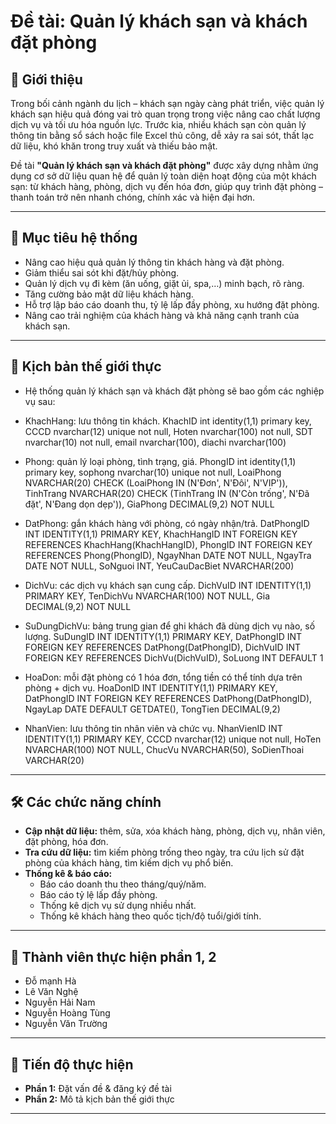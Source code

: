 # Đề tài: Quản lý khách sạn và khách đặt phòng

## 📌 Giới thiệu

Trong bối cảnh ngành du lịch – khách sạn ngày càng phát triển, việc quản lý khách sạn hiệu quả đóng vai trò quan trọng trong việc nâng cao chất lượng dịch vụ và tối ưu hóa nguồn lực. Trước kia, nhiều khách sạn còn quản lý thông tin bằng sổ sách hoặc file Excel thủ công, dễ xảy ra sai sót, thất lạc dữ liệu, khó khăn trong truy xuất và thiếu bảo mật.  

Đề tài **"Quản lý khách sạn và khách đặt phòng"** được xây dựng nhằm ứng dụng cơ sở dữ liệu quan hệ để quản lý toàn diện hoạt động của một khách sạn: từ khách hàng, phòng, dịch vụ đến hóa đơn, giúp quy trình đặt phòng – thanh toán trở nên nhanh chóng, chính xác và hiện đại hơn.

---

## 🎯 Mục tiêu hệ thống

- Nâng cao hiệu quả quản lý thông tin khách hàng và đặt phòng.
- Giảm thiểu sai sót khi đặt/hủy phòng.
- Quản lý dịch vụ đi kèm (ăn uống, giặt ủi, spa,…) minh bạch, rõ ràng.
- Tăng cường bảo mật dữ liệu khách hàng.
- Hỗ trợ lập báo cáo doanh thu, tỷ lệ lấp đầy phòng, xu hướng đặt phòng.
- Nâng cao trải nghiệm của khách hàng và khả năng cạnh tranh của khách sạn.

---

## 🏨 Kịch bản thế giới thực

- Hệ thống quản lý khách sạn và khách đặt phòng sẽ bao gồm các nghiệp vụ sau:
- KhachHang: lưu thông tin khách.
  KhachID int identity(1,1) primary key,
  CCCD nvarchar(12) unique not null,
  Hoten nvarchar(100) not null,
  SDT nvarchar(10) not null,
  email nvarchar(100),
  diachi nvarchar(100)
  
- Phong: quản lý loại phòng, tình trạng, giá.
  PhongID int identity(1,1) primary key,
  sophong nvarchar(10) unique not null,
  LoaiPhong NVARCHAR(20) CHECK (LoaiPhong IN (N'Đơn', N'Đôi', N'VIP')),
  TinhTrang NVARCHAR(20) CHECK (TinhTrang IN (N'Còn trống', N'Đã đặt', N'Đang dọn dẹp')),
  GiaPhong DECIMAL(9,2) NOT NULL
  
- DatPhong: gắn khách hàng với phòng, có ngày nhận/trả.
  DatPhongID INT IDENTITY(1,1) PRIMARY KEY,
  KhachHangID INT FOREIGN KEY REFERENCES KhachHang(KhachHangID),
  PhongID INT FOREIGN KEY REFERENCES Phong(PhongID),
  NgayNhan DATE NOT NULL,
  NgayTra DATE NOT NULL,
  SoNguoi INT,
  YeuCauDacBiet NVARCHAR(200)
  
- DichVu: các dịch vụ khách sạn cung cấp.
  DichVuID INT IDENTITY(1,1) PRIMARY KEY,
  TenDichVu NVARCHAR(100) NOT NULL,
  Gia DECIMAL(9,2) NOT NULL
  
- SuDungDichVu: bảng trung gian để ghi khách đã dùng dịch vụ nào, số lượng.
  SuDungID INT IDENTITY(1,1) PRIMARY KEY,
  DatPhongID INT FOREIGN KEY REFERENCES DatPhong(DatPhongID),
  DichVuID INT FOREIGN KEY REFERENCES DichVu(DichVuID),
  SoLuong INT DEFAULT 1
  
- HoaDon: mỗi đặt phòng có 1 hóa đơn, tổng tiền có thể tính dựa trên phòng + dịch vụ.
  HoaDonID INT IDENTITY(1,1) PRIMARY KEY,
  DatPhongID INT FOREIGN KEY REFERENCES DatPhong(DatPhongID),
  NgayLap DATE DEFAULT GETDATE(),
  TongTien DECIMAL(9,2)
  
- NhanVien: lưu thông tin nhân viên và chức vụ.
  NhanVienID INT IDENTITY(1,1) PRIMARY KEY,
  CCCD nvarchar(12) unique not null,
  HoTen NVARCHAR(100) NOT NULL,
  ChucVu NVARCHAR(50),
  SoDienThoai VARCHAR(20)
---

## 🛠️ Các chức năng chính

- **Cập nhật dữ liệu:** thêm, sửa, xóa khách hàng, phòng, dịch vụ, nhân viên, đặt phòng, hóa đơn.
- **Tra cứu dữ liệu:** tìm kiếm phòng trống theo ngày, tra cứu lịch sử đặt phòng của khách hàng, tìm kiếm dịch vụ phổ biến.
- **Thống kê & báo cáo:**
  - Báo cáo doanh thu theo tháng/quý/năm.
  - Báo cáo tỷ lệ lấp đầy phòng.
  - Thống kê dịch vụ sử dụng nhiều nhất.
  - Thống kê khách hàng theo quốc tịch/độ tuổi/giới tính.

---

## 👥 Thành viên thực hiện phần 1, 2

- Đỗ mạnh Hà
- Lê Văn Nghệ
- Nguyễn Hải Nam
- Nguyễn Hoàng Tùng
- Nguyễn Văn Trường

---

## 📅 Tiến độ thực hiện

- **Phần 1:** Đặt vấn đề & đăng ký đề tài  
- **Phần 2:** Mô tả kịch bản thế giới thực  
---
